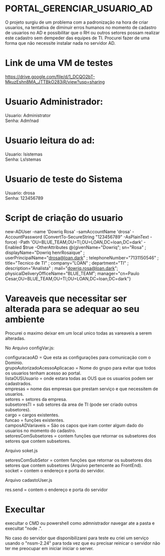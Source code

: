 # PORTAL_GERENCIAR_USUARIO_AD  
  
  O projeto surgiu de um problema com a padronização na hora de criar usuarios, na tentativa de diminuir erros humanos no momento de cadastro de usuarios no AD e possibilitar que o RH ou outros setores possam realizar este cadastro sem dempeder das equipes de TI. Procurei fazer de uma forma que não necessite instalar nada no servidor AD.

# Link de uma VM de testes
https://drive.google.com/file/d/1_DCQO2bT-MkuzEshn8MA_JTTBkO283iR/view?usp=sharing

# Usuario Administrador:
Usuario: Administrator  
Senha: Adm!nad  

# Usuario leitura do ad:
Usuario: lsistemas  
Senha: Ls!stemas

# Usuario de teste do Sistema

Usuario: drosa  
Senha: 123456789

# Script de criação do usuario

new-ADUser -name 'Dowriq Rosa' -samAccountName 'drosa' -AccountPassword (ConvertTo-SecureString "123456789" -AsPlainText -force) -Path 'OU=BLUE_TEAM,OU=TI,OU=LOAN,DC=loan,DC=dark' -Enabled $true -OtherAttributes @{givenName="Dowriq"; sn="Rosa" ; displayName="Dowriq henrRosaique" ; userPrincipalName="drosa@loan.dark" ; telephoneNumber="7131150546" ; title="Tecnico de TI" ; company="LOAN" ; department="TI" ; description="Analista" ; mail="dowriq.rosa@loan.dark"; physicalDeliveryOfficeName="BLUE_TEAM"; manager="cn=Paulo Cesar,OU=BLUE_TEAM,OU=TI,OU=LOAN,DC=loan,DC=dark"}

# Vareaveis que necessitar ser alterada para se adequar ao seu ambiente
Procurei o maximo deixar em um local unico todas as vareaveis a serem alteradas.  

No Arquivo configVar.js:  
  
configuracaoAD = Que esta as configurações para comunicação com o Dominio.  
grupoAutorizadoAcessoAplicacao = Nome do grupo para evitar que todos os usuarios tenham acesso ao portal.  
listaOUSUsuario = onde estara todas as OUS que os usuarios podem ser cadastrados.  
empresas = nome das empresas que prestam serviço e que necessitem de usuarios.  
setores = setores da empresa.  
subsetoresTI = sub setores da area de TI (pode ser criado outros subsetores).  
cargo = cargos existentes.  
funcao = funções existentes.  
camposADVariaveis = São os capos que iram conter algum dado do usuarios no momento do cadastro.  
setoresComSubsetores = contem funções que retornar os subsetores dos setores que contem subsetores.  
  
  
  Arquivo soket.js  
  
setoresComSubSetor = contem funções que retornar os subsetores dos setores que contem subsetores (Arquivo pertencente ao FrontEnd).  
socket = contem o endereço e porta do servidor.
  
  
  Arquivo cadastoUser.js
  
  
  res.send = contem o endereço e porta do servidor

  # Execultar

  execultar o CMD ou powershell como admnistrador navegar ate a pasta e execultat "node .".  

  No caso do servidor que disponibilizarei para teste eu criei um serviço usando o "nssm-2.24" para toda vez que eu precisar reinicar o servidor não ter me preocupar em iniciar iniciar o server.
  